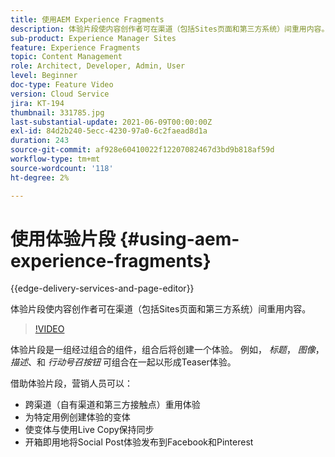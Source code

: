 ```yaml
---
title: 使用AEM Experience Fragments
description: 体验片段使内容创作者可在渠道（包括Sites页面和第三方系统）间重用内容。
sub-product: Experience Manager Sites
feature: Experience Fragments
topic: Content Management
role: Architect, Developer, Admin, User
level: Beginner
doc-type: Feature Video
version: Cloud Service
jira: KT-194
thumbnail: 331785.jpg
last-substantial-update: 2021-06-09T00:00:00Z
exl-id: 84d2b240-5ecc-4230-97a0-6c2faead8d1a
duration: 243
source-git-commit: af928e60410022f12207082467d3bd9b818af59d
workflow-type: tm+mt
source-wordcount: '118'
ht-degree: 2%

---
```


# 使用体验片段 {#using-aem-experience-fragments}

{{edge-delivery-services-and-page-editor}}

体验片段使内容创作者可在渠道（包括Sites页面和第三方系统）间重用内容。

>[!VIDEO](https://video.tv.adobe.com/v/331785?quality=12&learn=on)

体验片段是一组经过组合的组件，组合后将创建一个体验。 例如， *标题*， *图像*， *描述*、和 *行动号召按钮* 可组合在一起以形成Teaser体验。

借助体验片段，营销人员可以：

* 跨渠道（自有渠道和第三方接触点）重用体验
* 为特定用例创建体验的变体
* 使变体与使用Live Copy保持同步
* 开箱即用地将Social Post体验发布到Facebook和Pinterest
